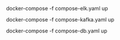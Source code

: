 docker-compose -f compose-elk.yaml up

docker-compose -f compose-kafka.yaml up

docker-compose -f compose-db.yaml up
